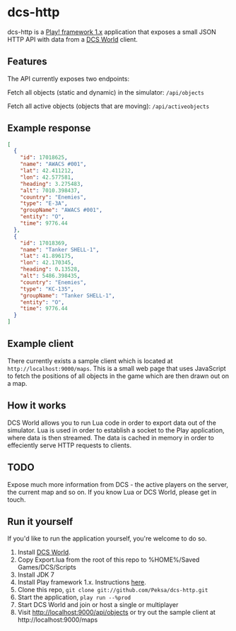 dcs-http
==========

dcs-http is a [Play! framework 1.x](http://www.playframework.org/) application that exposes a small JSON
HTTP API with data from a [DCS World](https://www.digitalcombatsimulator.com/en/world/) client.

Features
--------
The API currently exposes two endpoints:
    
Fetch all objects (static and dynamic) in the simulator:
    `/api/objects`
    
Fetch all active objects (objects that are moving):
    `/api/activeobjects`


Example response
----------------
```json
[
  {
    "id": 17018625,
    "name": "AWACS #001",
    "lat": 42.411212,
    "lon": 42.577581,
    "heading": 3.275483,
    "alt": 7010.398437,
    "country": "Enemies",
    "type": "E-3A",
    "groupName": "AWACS #001",
    "entity": "O",
    "time": 9776.44
  },
  {
    "id": 17018369,
    "name": "Tanker SHELL-1",
    "lat": 41.896175,
    "lon": 42.170345,
    "heading": 0.13528,
    "alt": 5486.398435,
    "country": "Enemies",
    "type": "KC-135",
    "groupName": "Tanker SHELL-1",
    "entity": "O",
    "time": 9776.44
  }
]
```

Example client
--------------
There currently exists a sample client which is located at `http://localhost:9000/maps`.
This is a small web page that uses JavaScript to fetch the positions of all objects in the game which are then drawn out on a map.

How it works
------------
DCS World allows you to run Lua code in order to export data out of the simulator. Lua is used in order to establish a socket to the Play application, where data is then streamed. The data is cached in memory in order to effeciently serve HTTP requests to clients.


TODO
----
Expose much more information from DCS - the active players on the server, the current map and so on. If you know Lua or DCS World, please get in touch.


Run it yourself
---------------
If you'd like to run the application yourself, you're welcome to do so.

1. Install [DCS World](https://www.digitalcombatsimulator.com/en/world/).
2. Copy Export.lua from the root of this repo to %HOME%/Saved Games/DCS/Scripts
3. Install JDK 7
4. Install Play framework 1.x. Instructions [here](http://www.playframework.org/documentation/1.2.5/install).
5. Clone this repo, `git clone git://github.com/Peksa/dcs-http.git`
6. Start the application, `play run --%prod`
7. Start DCS World and join or host a single or multiplayer
8. Visit [http://localhost:9000/api/objects](http://localhost:9000/api/objects) or try out the sample client at http://localhost:9000/maps
